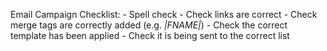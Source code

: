 Email Campaign Checklist:
	- Spell check
	- Check links are correct
	- Check merge tags are correctly added (e.g. *|FNAME|*)
	- Check the correct template has been applied
	- Check it is being sent to the correct list